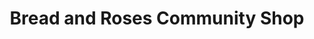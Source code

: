---
title: "Bread and Roses Community Shop"
url: /gainsborough/bread-and-roses-community-shop/
shop: shop
---